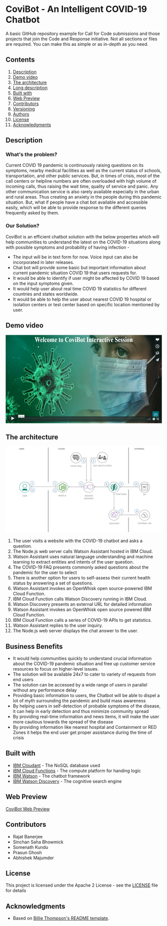 # CoviBot - An Intelligent COVID-19 Chatbot

A basic GitHub repository example for Call for Code submissions and those projects that join the Code and Response initiative. Not all sections or files are required. You can make this as simple or as in-depth as you need.


## Contents

1. [Description](#description)
1. [Demo video](#demo-video)
1. [The architecture](#the-architecture)
1. [Long description](#long-description)
1. [Built with](#built-with)
1. [Web Preview](#web-preview)
1. [Contributors](#contributors)
1. [Versioning](#versioning)
1. [Authors](#authors)
1. [License](#license)
1. [Acknowledgments](#acknowledgments)

## Description

### What's the problem?

Current COVID 19 pandemic is continuously raising questions on its symptoms, nearby medical facilities as well as the current status of schools, transportation, and other public services.
But, in times of crisis, most of the call centers or helpline numbers are often overloaded with high volume of incoming calls, thus raising the wait time, quality of service and panic. Any other communication service is also rarely available especially in the urban and rural areas. Thus creating an anxiety in the people during this pandemic situation. But, what if people have a chat bot available and accessible easily, which will be able to provide response to the different queries frequently asked by them.

### Our Solution?

CoviBot is an efficient chatbot solution with the below properties which will help communities to understand the latest on the COVID-19 situations along with possible symptoms and probability of having infection - 
- The input will be in text form for now. Voice input can also be incorporated in later releases. 
- Chat bot will provide some basic but important information about current pandemic situation COVID 19 that users requests for.
- It would be able to identify if user might be affected by COVID 19 based on the input symptoms given.
- It would help user about real time COVID 19 statistics for different countries and states worldwide.
- It would be able to help the user about nearest COVID 19 hospital or isolation centers or test center based on specific location mentioned by user.

## Demo video

[![Watch the video](https://github.com/cts-abhishekmajumder/code-strykers-covibot/blob/master/covibot-demo-thumbnail.PNG)](https://player.vimeo.com/video/442740990)

## The architecture

![Video transcription/translation app](https://github.com/cts-abhishekmajumder/code-strykers-covibot/blob/master/covibot-architecture-diagram.png)

1. The user visits a website with the COVID-19 chatbot and asks a question.
2. The Node.js web server calls Watson Assistant hosted in IBM Cloud.
3. Watson Assistant uses natural language understanding and machine learning to extract entities and intents of the user question.
4. The COVID-19 FAQ presents commonly asked questions about the pandemic for the user to select
5. There is another option for users to self-assess their current health status by answering a set of questions.
6. Watson Assistant invokes an OpenWhisk open source-powered IBM Cloud Function.
7. IBM Cloud Function calls Watson Discovery running in IBM Cloud.
8. Watson Discovery presents an external URL for detailed information
9. Watson Assistant invokes an OpenWhisk open source powered IBM Cloud Function.
10. IBM Cloud Function calls a series of COVID-19 APIs to get statistics.
11. Watson Assistant replies to the user inquiry.
12. The Node.js web server displays the chat answer to the user.

## Business Benefits

- It would help communities quickly to understand crucial information about the COVID-19 pandemic situation and free up customer service resources to focus on higher-level issues. 
- The solution will be available 24x7 to cater to variety of requests from end users
- The solution can be accessed by a wide range of users in parallel without any performance delay
- Providing basic information to users, the Chatbot will be able to dispel a lot of myth surrounding the pandemic and build mass awareness
- By helping users in self-detection of probable symptoms of the disease, it can help in early detection and thus minimize community spread
- By providing real-time information and news items, it will make the user more cautious towards the spread of the disease
- By providing information like nearest hospital and Containment or RED Zones it helps the end user get proper assistance during the time of crisis


## Built with

* [IBM Cloudant](https://cloud.ibm.com/catalog?search=cloudant#search_results) - The NoSQL database used
* [IBM Cloud Functions](https://cloud.ibm.com/catalog?search=cloud%20functions#search_results) - The compute platform for handing logic
* [IBM Watson](https://cloud.ibm.com/catalog?search=watson#search_results) - The chatbot framework
* [IBM Watson Discovery](https://cloud.ibm.com/catalog?search=discovery#search_results) - The cognitive search engine

## Web Preview

[CoviBot Web Preview](https://web-chat.global.assistant.watson.cloud.ibm.com/preview.html?region=eu-gb&integrationID=e222ce6d-7923-4330-abd6-b9a223d12358&serviceInstanceID=fd10a9da-d1f9-4fae-abb7-01a04cc81d83)

## Contributors

* Rajat Banerjee
* Sinchan Saha Bhowmick
* Somenath Kundu
* Prasun Ghosh
* Abhishek Majumder

## License

This project is licensed under the Apache 2 License - see the [LICENSE](LICENSE) file for details

## Acknowledgments

* Based on [Billie Thompson's README template](https://gist.github.com/PurpleBooth/109311bb0361f32d87a2).

